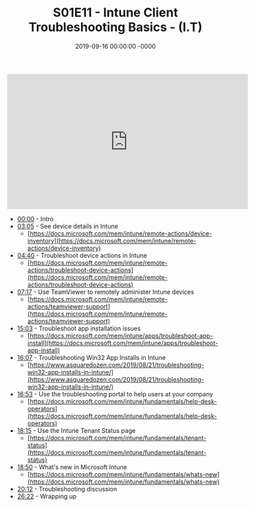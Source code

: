 ﻿---
layout: post
title: "S01E11 - Intune Client Troubleshooting Basics - (I.T)"
date: 2019-09-16 00:00:00 -0000
categories:
---

<iframe loading="lazy" width="560" height="315" src="https://www.youtube.com/embed/hozy4KbjcAw" title="YouTube video player" frameborder="0" allow="accelerometer; autoplay; clipboard-write; encrypted-media; gyroscope; picture-in-picture" allowfullscreen></iframe>

 * [00:00](https://www.youtube.com/watch?v=hozy4KbjcAw&t=0s) - Intro
 * [03:05](https://www.youtube.com/watch?v=hozy4KbjcAw&t=185s) - See device details in Intune
   - [https://docs.microsoft.com/mem/intune/remote-actions/device-inventory](https://docs.microsoft.com/mem/intune/remote-actions/device-inventory)
 * [04:40](https://www.youtube.com/watch?v=hozy4KbjcAw&t=280s) - Troubleshoot device actions in Intune
   - [https://docs.microsoft.com/mem/intune/remote-actions/troubleshoot-device-actions](https://docs.microsoft.com/mem/intune/remote-actions/troubleshoot-device-actions)
 * [07:17](https://www.youtube.com/watch?v=hozy4KbjcAw&t=437s) - Use TeamViewer to remotely administer Intune devices
   - [https://docs.microsoft.com/mem/intune/remote-actions/teamviewer-support](https://docs.microsoft.com/mem/intune/remote-actions/teamviewer-support)
 * [15:03](https://www.youtube.com/watch?v=hozy4KbjcAw&t=903s) - Troubleshoot app installation issues
   - [https://docs.microsoft.com/mem/intune/apps/troubleshoot-app-install](https://docs.microsoft.com/mem/intune/apps/troubleshoot-app-install)
 * [16:07](https://www.youtube.com/watch?v=hozy4KbjcAw&t=967s) - Troubleshooting Win32 App Installs in Intune
   - [https://www.asquaredozen.com/2019/08/21/troubleshooting-win32-app-installs-in-intune/](https://www.asquaredozen.com/2019/08/21/troubleshooting-win32-app-installs-in-intune/)
 * [16:53](https://www.youtube.com/watch?v=hozy4KbjcAw&t=1013s) - Use the troubleshooting portal to help users at your company
   - [https://docs.microsoft.com/mem/intune/fundamentals/help-desk-operators](https://docs.microsoft.com/mem/intune/fundamentals/help-desk-operators)
 * [18:15](https://www.youtube.com/watch?v=hozy4KbjcAw&t=1095s) - Use the Intune Tenant Status page
   - [https://docs.microsoft.com/mem/intune/fundamentals/tenant-status](https://docs.microsoft.com/mem/intune/fundamentals/tenant-status)
 * [18:50](https://www.youtube.com/watch?v=hozy4KbjcAw&t=1130s) - What's new in Microsoft Intune
   - [https://docs.microsoft.com/mem/intune/fundamentals/whats-new](https://docs.microsoft.com/mem/intune/fundamentals/whats-new)
 * [20:12](https://www.youtube.com/watch?v=hozy4KbjcAw&t=1212s) - Troubleshooting discussion
 * [26:22](https://www.youtube.com/watch?v=hozy4KbjcAw&t=1582s) - Wrapping up

